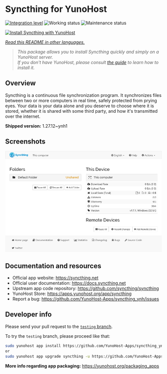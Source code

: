 <!--
N.B.: This README was automatically generated by <https://github.com/YunoHost/apps/tree/master/tools/readme_generator>
It shall NOT be edited by hand.
-->

# Syncthing for YunoHost

[![Integration level](https://dash.yunohost.org/integration/syncthing.svg)](https://ci-apps.yunohost.org/ci/apps/syncthing/) ![Working status](https://ci-apps.yunohost.org/ci/badges/syncthing.status.svg) ![Maintenance status](https://ci-apps.yunohost.org/ci/badges/syncthing.maintain.svg)

[![Install Syncthing with YunoHost](https://install-app.yunohost.org/install-with-yunohost.svg)](https://install-app.yunohost.org/?app=syncthing)

*[Read this README in other languages.](./ALL_README.md)*

> *This package allows you to install Syncthing quickly and simply on a YunoHost server.*  
> *If you don't have YunoHost, please consult [the guide](https://yunohost.org/install) to learn how to install it.*

## Overview

Syncthing is a continuous file synchronization program. It synchronizes files between two or more computers in real time, safely protected from prying eyes. Your data is your data alone and you deserve to choose where it is stored, whether it is shared with some third party, and how it's transmitted over the internet.


**Shipped version:** 1.27.12~ynh1

## Screenshots

![Screenshot of Syncthing](./doc/screenshots/screenshot1.png)

## Documentation and resources

- Official app website: <https://syncthing.net>
- Official user documentation: <https://docs.syncthing.net>
- Upstream app code repository: <https://github.com/syncthing/syncthing>
- YunoHost Store: <https://apps.yunohost.org/app/syncthing>
- Report a bug: <https://github.com/YunoHost-Apps/syncthing_ynh/issues>

## Developer info

Please send your pull request to the [`testing` branch](https://github.com/YunoHost-Apps/syncthing_ynh/tree/testing).

To try the `testing` branch, please proceed like that:

```bash
sudo yunohost app install https://github.com/YunoHost-Apps/syncthing_ynh/tree/testing --debug
or
sudo yunohost app upgrade syncthing -u https://github.com/YunoHost-Apps/syncthing_ynh/tree/testing --debug
```

**More info regarding app packaging:** <https://yunohost.org/packaging_apps>
